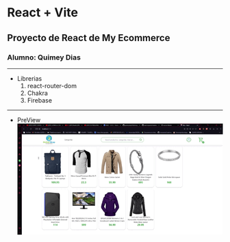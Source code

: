 # React + Vite
## Proyecto de React de My Ecommerce
### Alumno: Quimey Dias

---

- Librerias
  1. react-router-dom
  2. Chakra
  3. Firebase

---

- PreView
![a](https://github.com/quimeydias/PreEntrega2-Dias/blob/main/preview.gif)
